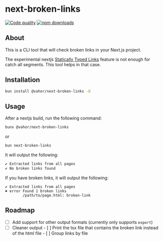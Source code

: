 # next-broken-links

[![Code quality](https://github.com/Vahor/next-broken-links/actions/workflows/quality.yml/badge.svg)](https://github.com/Vahor/next-broken-links/actions/workflows/quality.yml)
[![npm downloads](https://img.shields.io/npm/dm/%40vahor%2Fnext-broken-links)](https://www.npmjs.com/package/@vahor/next-broken-links)


## About

This is a CLI tool that will check broken links in your Next.js project.

The experimental nextjs [Statically Typed Links](https://nextjs.org/docs/app/api-reference/config/typescript#statically-typed-links) feature is not enough for catch all segments. This tool helps in that case.


## Installation

```bash
bun install @vahor/next-broken-links -D
```

## Usage

After a nextjs build, run the following command:

```bash
bunx @vahor/next-broken-links
```
or
```bash
bun next-broken-links
```

It will output the following:

```bash
✔ Extracted links from all pages
✔ No broken links found
```

If you have broken links, it will output the following:

```
✔ Extracted links from all pages
✖ error Found 1 broken links
        /path/to/page.html: broken-link
```


## Roadmap

- [ ] Add support for other output formats (currently only supports `export`)
- [ ] Cleaner output
        - [ ] Print the tsx file that contains the broken link instead of the html file
        - [ ] Group links by file
